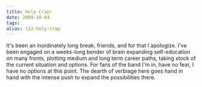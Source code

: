 ```yaml
---
title: Holy Crap!
date: 2009-10-04
tags: 
alias: 112-holy-crap
---
```

It's been an inordinately long break, friends, and for that I apologize. I've been engaged on a weeks-long bender of brain expanding self-education on many fronts, plotting medium and long term career paths, taking stock of the current situation and options. For fans of the band I'm in, have no fear, I have no options at this point. The dearth of verbiage here goes hand in hand with the intense push to expand the possibilities there.
